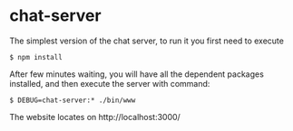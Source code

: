 # chat-server

The simplest version of the chat server, to run it you first need to execute

```
$ npm install 
```

After few minutes waiting, you will have all the dependent packages installed, and then execute the server with command:

```
$ DEBUG=chat-server:* ./bin/www
```

The website locates on http://localhost:3000/
